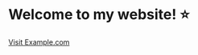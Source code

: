 <meta http-equiv='cache-control' content='no-cache'> 
<meta http-equiv='expires' content='0'> 
<meta http-equiv='pragma' content='no-cache'>

<html>
   <head>
      <meta http-equiv='cache-control' content='no-cache'> 
      <meta http-equiv='expires' content='0'> 
       <meta http-equiv='pragma' content='no-cache'>
    <title>My books</title>
   </head>
   <body>
      <h1>Welcome to my website! ⭐️</h1>
    <a href="https://github.com/enprojects/Books/blob/main/Cracking%20the%20Coding%20Interview%2C%206th%20Edition%20189.pdf">Visit Example.com</a>
   </body>
</html>


